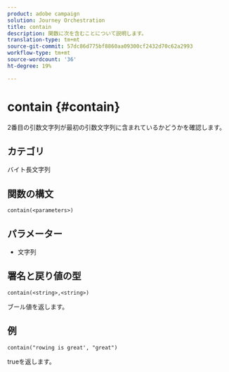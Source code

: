 ```yaml
---
product: adobe campaign
solution: Journey Orchestration
title: contain
description: 関数に次を含むことについて説明します。
translation-type: tm+mt
source-git-commit: 57dc86d775bf8860aa09300cf2432d70c62a2993
workflow-type: tm+mt
source-wordcount: '36'
ht-degree: 19%

---
```



# contain {#contain}

2番目の引数文字列が最初の引数文字列に含まれているかどうかを確認します。

## カテゴリ

 バイト長文字列

## 関数の構文

`contain(<parameters>)`

## パラメーター

* 文字列

## 署名と戻り値の型

`contain(<string>,<string>)`

ブール値を返します。

## 例

`contain("rowing is great', "great")`

trueを返します。

